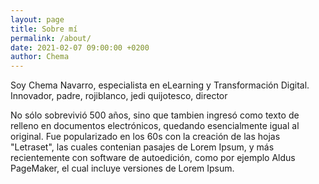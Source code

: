 ```yaml
---
layout: page
title: Sobre mí
permalink: /about/
date: 2021-02-07 09:00:00 +0200
author: Chema
---
```

Soy Chema Navarro, especialista en eLearning y Transformación Digital. Innovador, padre, rojiblanco, jedi quijotesco, director

No sólo sobrevivió 500 años, sino que tambien ingresó como texto de relleno en documentos electrónicos, quedando esencialmente igual al original. Fue popularizado en los 60s con la creación de las hojas "Letraset", las cuales contenian pasajes de Lorem Ipsum, y más recientemente con software de autoedición, como por ejemplo Aldus PageMaker, el cual incluye versiones de Lorem Ipsum.